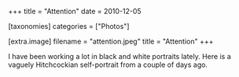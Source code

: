 +++
title = "Attention"
date = 2010-12-05

[taxonomies]
categories = ["Photos"]

[extra.image]
filename = "attention.jpeg"
title = "Attention"
+++

I have been working a lot in black and white portraits lately. Here is a vaguely Hitchcockian self-portrait from a couple of days ago.
